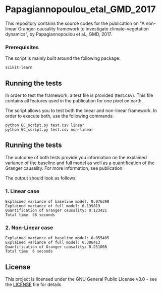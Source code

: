 # Papagiannopoulou_etal_GMD_2017
This repository contains the source codes for the publication on "A non-linear Granger-causality framework to investigate climate–vegetation dynamics", by Papagiannopoulou et al., GMD, 2017.

### Prerequisites

The script is mainly built around the following package:

```
scikit-learn
```

## Running the tests

In order to test the framework, a test file is provided (test.csv). This file contains all features used in the publication for one pixel on earth.

The script allows you to test both the linear and non-linear framework. In order to execute both, use the following commands:

```
python GC_script.py test.csv linear
python GC_script.py test.csv non-linear
```

## Running the tests

The outcome of both tests provide you information on the explained variance of the baseline and full model as well as a quantification of the Granger causality. For more information, see publication.

The output should look as follows:

### 1. Linear case

```
Explained variance of baseline model: 0.076398
Explained variance of full model: 0.199819
Quantification of Granger causality: 0.123421
Total time: 58 seconds
```

### 2. Non-Linear case
```
Explained variance of baseline model: 0.055405
Explained variance of full model: 0.306413
Quantification of Granger causality: 0.251008
Total time: 6 seconds
```

## License

This project is licensed under the GNU General Public License v3.0 - see the [LICENSE](LICENSE) file for details


